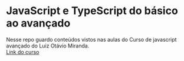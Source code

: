 # JavaScript e TypeScript do básico ao avançado

Nesse repo guardo conteúdos vistos nas aulas do Curso de javascript avançado do Luiz Otávio Miranda. </br>
[Link do curso](https://www.udemy.com/course/curso-de-javascript-moderno-do-basico-ao-avancado/)
